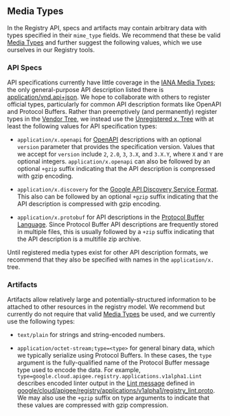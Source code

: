 ## Media Types

In the Registry API, specs and artifacts may contain arbitrary data with types
specified in their `mime_type` fields. We recommend that these be valid
[Media Types](https://en.wikipedia.org/wiki/Media_type) and further suggest the
following values, which we use ourselves in our Registry tools.

### API Specs

API specifications currently have little coverage in the
[IANA Media Types](https://www.iana.org/assignments/media-types/media-types.xhtml);
the only general-purpose API description listed there is
[application/vnd.api+json](https://www.iana.org/assignments/media-types/application/vnd.api+json).
We hope to collaborate with others to register official types, particularly for
common API description formats like OpenAPI and Protocol Buffers. Rather than
preemptively (and permanently) register types in the
[Vendor Tree](https://tools.ietf.org/html/rfc6838#section-3.2), we instead use
the [Unregistered x. Tree](https://tools.ietf.org/html/rfc6838#section-3.4)
with at least the following values for API specification types:

- `application/x.openapi` for [OpenAPI](https://www.openapis.org/) descriptions
  with an optional `version` parameter that provides the specification version.
  Values that we accept for `version` include `2`, `2.0`, `3`, `3.X`, and
  `3.X.Y`, where `X` and `Y` are optional integers. `application/x.openapi` can
  also be followed by an optional `+gzip` suffix indicating that the API
  description is compressed with gzip encoding.

- `application/x.discovery` for the
  [Google API Discovery Service Format](https://developers.google.com/discovery).
  This also can be followed by an optional `+gzip` suffix indicating that the
  API description is compressed with gzip encoding.

* `application/x.protobuf` for API descriptions in the
  [Protocol Buffer Language](https://developers.google.com/protocol-buffers).
  Since Protocol Buffer API descriptions are frequently stored in multiple
  files, this is usually followed by a `+zip` suffix indicating that the API
  description is a multifile zip archive.

Until registered media types exist for other API description formats, we
recommend that they also be specified with names in the `application/x.` tree.

### Artifacts

Artifacts allow relatively large and potentially-structured information to be
attached to other resources in the registry model. We recommend but currently
do not require that valid
[Media Types](https://en.wikipedia.org/wiki/Media_type) be used, and we
currently use the following types:

- `text/plain` for strings and string-encoded numbers.

- `application/octet-stream;type=<type>` for general binary data, which we
  typically serialize using Protocol Buffers. In these cases, the `type`
  argument is the fully-qualified name of the Protocol Buffer message type used
  to encode the data. For example,
  `type=google.cloud.apigee.registry.applications.v1alpha1.Lint` describes
  encoded linter output in the
  [Lint message](https://github.com/apigee/registry/blob/7cd962bf79ac51d9d0601aee0f3cce45bc2ec170/google/cloud/apigee/registry/applications/v1alpha1/registry_lint.proto#L27)
  defined in
  [google/cloud/apigee/registry/applications/v1alpha1/registry_lint.proto](https://github.com/apigee/registry/blob/7cd962bf79ac51d9d0601aee0f3cce45bc2ec170/google/cloud/apigee/registry/applications/v1alpha1/registry_lint.proto).
  We may also use the `+gzip` suffix on type arguments to indicate that these
  values are compressed with gzip compression.
